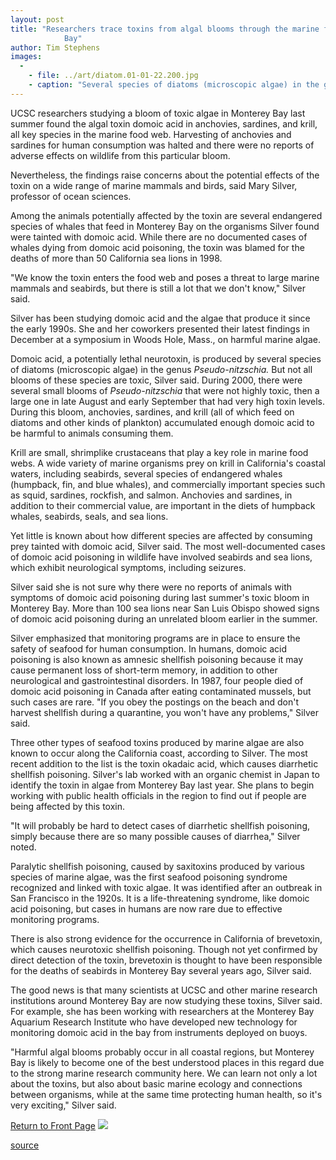 ```yaml
---
layout: post
title: "Researchers trace toxins from algal blooms through the marine food web in Monterey
			Bay"
author: Tim Stephens
images:
  -
    - file: ../art/diatom.01-01-22.200.jpg
    - caption: "Several species of diatoms (microscopic algae) in the genus Pseudo-nitzschia produce domoic acid, a potentially lethal neurotoxin that accumulates in krill, anchovies, sardines, and other important organisms in the marine food web. Photo: Mary Silver"
---
```


UCSC researchers studying a bloom of toxic algae in Monterey Bay last summer found the algal toxin domoic acid in anchovies, sardines, and krill, all key species in the marine food web. Harvesting of anchovies and sardines for human consumption was halted and there were no reports of adverse effects on wildlife from this particular bloom.

Nevertheless, the findings raise concerns about the potential effects of the toxin on a wide range of marine mammals and birds, said Mary Silver, professor of ocean sciences.  
  
Among the animals potentially affected by the toxin are several endangered species of whales that feed in Monterey Bay on the organisms Silver found were tainted with domoic acid. While there are no documented cases of whales dying from domoic acid poisoning, the toxin was blamed for the deaths of more than 50 California sea lions in 1998.   
  
"We know the toxin enters the food web and poses a threat to large marine mammals and seabirds, but there is still a lot that we don't know," Silver said.   
  
Silver has been studying domoic acid and the algae that produce it since the early 1990s. She and her coworkers presented their latest findings in December at a symposium in Woods Hole, Mass., on harmful marine algae.  
  
Domoic acid, a potentially lethal neurotoxin, is produced by several species of diatoms (microscopic algae) in the genus _Pseudo-nitzschia._ But not all blooms of these species are toxic, Silver said. During 2000, there were several small blooms of _Pseudo-nitzschia_ that were not highly toxic, then a large one in late August and early September that had very high toxin levels. During this bloom, anchovies, sardines, and krill (all of which feed on diatoms and other kinds of plankton) accumulated enough domoic acid to be harmful to animals consuming them.   
  
Krill are small, shrimplike crustaceans that play a key role in marine food webs. A wide variety of marine organisms prey on krill in California's coastal waters, including seabirds, several species of endangered whales (humpback, fin, and blue whales), and commercially important species such as squid, sardines, rockfish, and salmon. Anchovies and sardines, in addition to their commercial value, are important in the diets of humpback whales, seabirds, seals, and sea lions.  
  
Yet little is known about how different species are affected by consuming prey tainted with domoic acid, Silver said. The most well-documented cases of domoic acid poisoning in wildlife have involved seabirds and sea lions, which exhibit neurological symptoms, including seizures.   
  
Silver said she is not sure why there were no reports of animals with symptoms of domoic acid poisoning during last summer's toxic bloom in Monterey Bay. More than 100 sea lions near San Luis Obispo showed signs of domoic acid poisoning during an unrelated bloom earlier in the summer.   
  
Silver emphasized that monitoring programs are in place to ensure the safety of seafood for human consumption. In humans, domoic acid poisoning is also known as amnesic shellfish poisoning because it may cause permanent loss of short-term memory, in addition to other neurological and gastrointestinal disorders. In 1987, four people died of domoic acid poisoning in Canada after eating contaminated mussels, but such cases are rare. "If you obey the postings on the beach and don't harvest shellfish during a quarantine, you won't have any problems," Silver said.  
  
Three other types of seafood toxins produced by marine algae are also known to occur along the California coast, according to Silver. The most recent addition to the list is the toxin okadaic acid, which causes diarrhetic shellfish poisoning. Silver's lab worked with an organic chemist in Japan to identify the toxin in algae from Monterey Bay last year. She plans to begin working with public health officials in the region to find out if people are being affected by this toxin.  
  
"It will probably be hard to detect cases of diarrhetic shellfish poisoning, simply because there are so many possible causes of diarrhea," Silver noted.  
  
Paralytic shellfish poisoning, caused by saxitoxins produced by various species of marine algae, was the first seafood poisoning syndrome recognized and linked with toxic algae. It was identified after an outbreak in San Francisco in the 1920s. It is a life-threatening syndrome, like domoic acid poisoning, but cases in humans are now rare due to effective monitoring programs.  
  
There is also strong evidence for the occurrence in California of brevetoxin, which causes neurotoxic shellfish poisoning. Though not yet confirmed by direct detection of the toxin, brevetoxin is thought to have been responsible for the deaths of seabirds in Monterey Bay several years ago, Silver said.  
  
The good news is that many scientists at UCSC and other marine research institutions around Monterey Bay are now studying these toxins, Silver said. For example, she has been working with researchers at the Monterey Bay Aquarium Research Institute who have developed new technology for monitoring domoic acid in the bay from instruments deployed on buoys.   
  
"Harmful algal blooms probably occur in all coastal regions, but Monterey Bay is likely to become one of the best understood places in this regard due to the strong marine research community here. We can learn not only a lot about the toxins, but also about basic marine ecology and connections between organisms, while at the same time protecting human health, so it's very exciting," Silver said.

  
[Return to Front Page][1] ![ ][2]

[1]: ../../index.html
[2]: ../../images/trans.gif

[source](http://www1.ucsc.edu/currents/00-01/01-22/toxins.html "Permalink to toxins")
